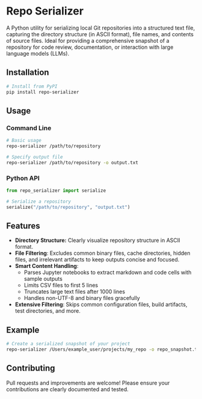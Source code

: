 # Repo Serializer

A Python utility for serializing local Git repositories into a structured text file, capturing the directory structure (in ASCII format), file names, and contents of source files. Ideal for providing a comprehensive snapshot of a repository for code review, documentation, or interaction with large language models (LLMs).

## Installation

```bash
# Install from PyPI
pip install repo-serializer
```

## Usage

### Command Line

```bash
# Basic usage
repo-serializer /path/to/repository

# Specify output file
repo-serializer /path/to/repository -o output.txt
```

### Python API

```python
from repo_serializer import serialize

# Serialize a repository
serialize("/path/to/repository", "output.txt")
```

## Features

- **Directory Structure:** Clearly visualize repository structure in ASCII format.
- **File Filtering**: Excludes common binary files, cache directories, hidden files, and irrelevant artifacts to keep outputs concise and focused.
- **Smart Content Handling**: 
  - Parses Jupyter notebooks to extract markdown and code cells with sample outputs
  - Limits CSV files to first 5 lines
  - Truncates large text files after 1000 lines
  - Handles non-UTF-8 and binary files gracefully
- **Extensive Filtering**: Skips common configuration files, build artifacts, test directories, and more.

## Example

```bash
# Create a serialized snapshot of your project
repo-serializer /Users/example_user/projects/my_repo -o repo_snapshot.txt
```

## Contributing

Pull requests and improvements are welcome! Please ensure your contributions are clearly documented and tested.